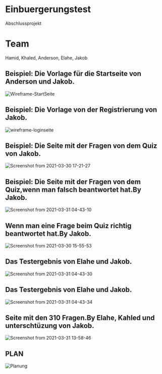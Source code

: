 # Einbuergerungstest
Abschlussprojekt

# Team

Hamid, Khaled, Anderson, Elahe, Jakob

## Beispiel: Die Vorlage für die Startseite von Anderson und Jakob.
![Wireframe-StartSeite](https://user-images.githubusercontent.com/66359480/112990241-1cc07a00-9166-11eb-9f61-60a7b891cfb9.png)

## Beispiel: Die Vorlage von der Registrierung von Jakob.
![wireframe-loginseite](https://user-images.githubusercontent.com/66359480/112990398-4f6a7280-9166-11eb-8d40-a4b93e5893fa.png)

## Beispiel: Die Seite mit der Fragen von dem Quiz von Jakob.
![Screenshot from 2021-03-30 17-21-27](https://user-images.githubusercontent.com/61413894/113136859-23adc200-9224-11eb-87db-76d1e040b32f.png)

## Beispiel: Die Seite mit der Fragen von dem Quiz,wenn man falsch beantwortet hat.By Jakob.
![Screenshot from 2021-03-31 04-43-10](https://user-images.githubusercontent.com/66359480/113106856-8773c300-9203-11eb-911e-4345c9a12cf7.png)

## Wenn man eine Frage beim Quiz richtig beantwortet hat.By Jakob.
![Screenshot from 2021-03-30 15-55-53](https://user-images.githubusercontent.com/61413894/113135876-f7de0c80-9222-11eb-80b9-18982599e12e.png)

## Das Testergebnis von Elahe und Jakob.
![Screenshot from 2021-03-31 04-43-30](https://user-images.githubusercontent.com/66359480/113112847-f18f6680-9209-11eb-8582-49a8561360f1.png)

## Das Testergebnis von Elahe und Jakob.
![Screenshot from 2021-03-31 04-43-34](https://user-images.githubusercontent.com/66359480/113113282-6b275480-920a-11eb-98d8-a0c43f8bc630.png)

## Seite mit den 310 Fragen.By Elahe, Kahled und unterschtüzung von Jakob.
![Screenshot from 2021-03-31 13-58-46](https://user-images.githubusercontent.com/61413894/113141104-8f465e00-9229-11eb-8bcb-cf20732b562b.png)


## PLAN
![Planung](https://user-images.githubusercontent.com/65950252/112838376-4a8dbc00-909d-11eb-8951-f87a8ead9f96.jpg)




